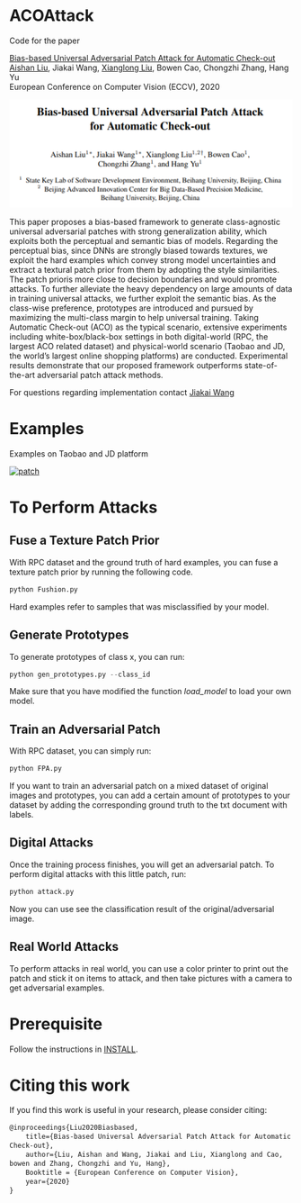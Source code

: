 # ACOAttack

Code for the paper 

[Bias-based Universal Adversarial Patch Attack for Automatic Check-out](https://arxiv.org/pdf/2005.09257.pdf)
<br>[Aishan Liu](https://liuaishan.github.io/), Jiakai Wang, [Xianglong Liu](http://sites.nlsde.buaa.edu.cn/~xlliu/), Bowen Cao, Chongzhi Zhang, Hang Yu
<br>European Conference on Computer Vision (ECCV), 2020

![frontpage](./frontpage.png)

This paper proposes a bias-based framework to generate class-agnostic universal adversarial patches with strong generalization ability, which exploits both the perceptual and semantic bias of models. Regarding the perceptual bias, since DNNs are strongly biased towards textures, we exploit the hard examples which convey strong model uncertainties and extract a textural patch prior from them by adopting the style similarities. The patch prioris more close to decision boundaries and would promote attacks. To further alleviate the heavy dependency on large amounts of data in training universal attacks, we further exploit the semantic bias. As the class-wise preference, prototypes are introduced and pursued by maximizing the multi-class margin to help universal training. Taking Automatic Check-out (ACO) as the typical scenario, extensive experiments including white-box/black-box settings in both digital-world (RPC, the largest ACO related dataset) and physical-world scenario (Taobao and JD, the world’s largest online shopping platforms) are conducted. Experimental results demonstrate that our proposed framework outperforms state-of-the-art adversarial patch attack methods.

For questions regarding implementation contact [Jiakai Wang](jk_buaa_scse@buaa.edu.cn)
# Examples

Examples on Taobao and JD platform

[![patch](https://github.com/liuaishan/ModelBiasedAttack/blob/master/examples.png)](https://github.com/liuaishan/ModelBiasedAttack/blob/master/compare.mp4)


# To Perform Attacks

## Fuse a Texture Patch Prior

With RPC dataset and the ground truth of hard examples, you can fuse a texture patch prior by running the following code.

```python
python Fushion.py
```

Hard examples refer to samples that was misclassified by your model.

## Generate Prototypes

To generate prototypes of class x, you can run:

```python
python gen_prototypes.py --class_id 
```

Make sure that you have modified the function *load_model* to load your own model.

## Train an Adversarial Patch

With RPC dataset, you can simply run:

```python
python FPA.py
```

If you want to train an adversarial patch on a mixed dataset of original images and prototypes, you can add a certain amount of prototypes to your dataset by adding the corresponding ground truth to the txt document with labels. 

## Digital Attacks

Once the training process finishes, you will get an adversarial patch. To perform digital attacks with this little patch, run:

```python
python attack.py
```

Now you can use see the classification result of the original/adversarial image.

## Real World Attacks

To perform attacks in real world, you can use a color printer to print out the patch and stick it on items to attack, and then take pictures with a camera to get adversarial examples.

# Prerequisite

Follow the instructions in [INSTALL](./src/target_model/install.md).

# Citing this work

If you find this work is useful in your research, please consider citing:

```
@inproceedings{Liu2020Biasbased,
    title={Bias-based Universal Adversarial Patch Attack for Automatic Check-out},
    author={Liu, Aishan and Wang, Jiakai and Liu, Xianglong and Cao, bowen and Zhang, Chongzhi and Yu, Hang},
    Booktitle = {European Conference on Computer Vision},
    year={2020}
}
```
